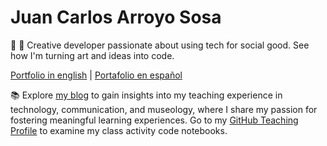 # Juan Carlos Arroyo Sosa
💾 🎨 Creative developer passionate about using tech for social good. See how I'm turning art and ideas into code. 

[Portfolio in english](https://jcarroyos.art/) | [Portafolio en español](https://jcarroyos.art/es/docs/intro)

📚 Explore [my blog](https://jcarroyos.art/blog) to gain insights into my teaching experience in technology, communication, and museology, where I share my passion for fostering meaningful learning experiences. Go to  my [GitHub Teaching Profile](https://github.com/jcarroyos-teaching) to examine my class activity code notebooks.

